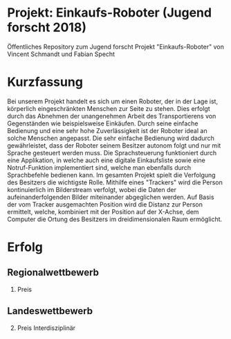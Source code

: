 # Projekt: Einkaufs-Roboter (Jugend forscht 2018)
Öffentliches Repository zum Jugend forscht Projekt "Einkaufs-Roboter" von Vincent Schmandt und Fabian Specht <br>

# Kurzfassung
Bei unserem Projekt handelt es sich um einen Roboter, der in der Lage ist, körperlich eingeschränkten Menschen zur Seite zu stehen. Dies erfolgt durch das Abnehmen der unangenehmen Arbeit des Transportierens von Gegenständen wie beispielsweise Einkäufen. Durch seine einfache Bedienung und eine sehr hohe Zuverlässigkeit ist der Roboter ideal an solche Menschen angepasst. Die sehr einfache Bedienung wird dadurch gewährleistet, dass der Roboter seinem Besitzer autonom folgt und nur mit Sprache gesteuert werden muss. Die Sprachsteuerung funktioniert durch eine Applikation, in welche auch eine digitale Einkaufsliste sowie eine Notruf-Funktion implementiert sind, welche man ebenfalls durch Sprachbefehle bedienen kann. Im gesamten Projekt spielt die Verfolgung des Besitzers die wichtigste Rolle. Mithilfe eines "Trackers" wird die Person kontinuierlich im Bilderstream verfolgt, wobei die Daten der aufeinanderfolgenden Bilder miteinander abgeglichen werden. Auf Basis der vom Tracker ausgemachten Position wird die Distanz zur Person ermittelt, welche, kombiniert mit der Position auf der X-Achse, dem Computer die Ortung des Besitzers im dreidimensionalen Raum ermöglicht. 

# Erfolg
## Regionalwettbewerb
  1. Preis

## Landeswettbewerb
  2. Preis Interdisziplinär
